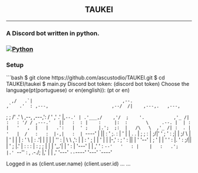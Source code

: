 <div align="center"> 
<h2> TAUKEI</h2> 
</div>

<hr>
<h3>A Discord bot written in python.<h3>

[![Python](https://img.shields.io/badge/python-3.5.4-blue.svg)](https://www.python.org)
<br>
<h3>Setup</h3>
```bash
$ git clone https://github.com/ascustodio/TAUKEI.git
$ cd TAUKEI/taukei
$ main.py
Discord bot token: (discord bot token)
Choose the language(pt(portuguese) or en(english)): (pt or en)

      ,/   .`|                                  ,--.
    ,`   .'  : ,---,                        ,--/  /|    ,---,.   ,---,
  ;    ;     /'  .' \               ,--, ,---,': / '  ,'  .' |,`--.' |
.'___,/    ,'/  ;    '.           ,'_ /| :   : '/ / ,---.'   ||   :  :
|    :     |:  :       \     .--. |  | : |   '   ,  |   |   .':   |  '
;    |.';  ;:  |   /\   \  ,'_ /| :  . | '   |  /   :   :  |-,|   :  |
`----'  |  ||  :  ' ;.   : |  ' | |  . . |   ;  ;   :   |  ;/|'   '  ;
    '   :  ;|  |  ;/  \   \|  | ' |  | | :   '   \  |   :   .'|   |  |
    |   |  ''  :  | \  \ ,':  | | :  ' ; |   |    ' |   |  |-,'   :  ;
    '   :  ||  |  '  '--'  |  ; ' |  | ' '   : |.  '   :  ;/||   |  '
    ;   |.' |  :  :        :  | : ;  ; | |   | '_\.'|   |    '   :  |
    '---'   |  | ,'        '  :  `--'   '   : |    |   :   .';   |.'
            `--''          :  ,      .-./;   |,'    |   | ,'  '---'
                            `--`----'    '---'      `----'



Logged in as
(client.user.name)
(client.user.id)
...
...
```

